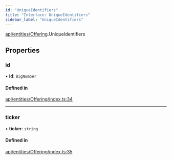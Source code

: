 ```yaml
---
id: "UniqueIdentifiers"
title: "Interface: UniqueIdentifiers"
sidebar_label: "UniqueIdentifiers"
---
```


[api/entities/Offering](../../../../../modules/API/Entities/Offering/Offering.md).UniqueIdentifiers

## Properties

### id

• **id**: `BigNumber`

#### Defined in

[api/entities/Offering/index.ts:34](https://github.com/PolymeshAssociation/polymesh-sdk/blob/720afb69c/src/api/entities/Offering/index.ts#L34)

___

### ticker

• **ticker**: `string`

#### Defined in

[api/entities/Offering/index.ts:35](https://github.com/PolymeshAssociation/polymesh-sdk/blob/720afb69c/src/api/entities/Offering/index.ts#L35)
